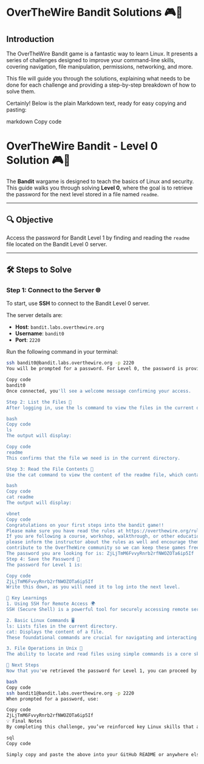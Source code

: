 # OverTheWire Bandit Solutions 🎮🔐

## Introduction  
The OverTheWire Bandit game is a fantastic way to learn Linux. It presents a series of challenges designed to improve your command-line skills, covering navigation, file manipulation, permissions, networking, and more.  

This file will guide you through the solutions, explaining what needs to be done for each challenge and providing a step-by-step breakdown of how to solve them.

Certainly! Below is the plain Markdown text, ready for easy copying and pasting:

markdown
Copy code
# OverTheWire Bandit - Level 0 Solution 🎮🔐  

The **Bandit** wargame is designed to teach the basics of Linux and security. This guide walks you through solving **Level 0**, where the goal is to retrieve the password for the next level stored in a file named `readme`.  

---

## 🔍 Objective  
Access the password for Bandit Level 1 by finding and reading the `readme` file located on the Bandit Level 0 server.

---

## 🛠️ Steps to Solve  

### Step 1: Connect to the Server 🌐  
To start, use **SSH** to connect to the Bandit Level 0 server.  

The server details are:  
- **Host**: `bandit.labs.overthewire.org`  
- **Username**: `bandit0`  
- **Port**: `2220`  

Run the following command in your terminal:  
```bash
ssh bandit0@bandit.labs.overthewire.org -p 2220
You will be prompted for a password. For Level 0, the password is provided in the challenge description:

Copy code
bandit0
Once connected, you'll see a welcome message confirming your access.

Step 2: List the Files 📂
After logging in, use the ls command to view the files in the current directory:

bash
Copy code
ls
The output will display:

Copy code
readme
This confirms that the file we need is in the current directory.

Step 3: Read the File Contents 📖
Use the cat command to view the content of the readme file, which contains the password for the next level:

bash
Copy code
cat readme
The output will display:

vbnet
Copy code
Congratulations on your first steps into the bandit game!!
Please make sure you have read the rules at https://overthewire.org/rules/
If you are following a course, workshop, walkthrough, or other educational activity,
please inform the instructor about the rules as well and encourage them to
contribute to the OverTheWire community so we can keep these games free!
The password you are looking for is: ZjLjTmM6FvvyRnrb2rfNWOZOTa6ip5If
Step 4: Save the Password 🔑
The password for Level 1 is:

Copy code
ZjLjTmM6FvvyRnrb2rfNWOZOTa6ip5If
Write this down, as you will need it to log into the next level.

🧠 Key Learnings
1. Using SSH for Remote Access 🌍
SSH (Secure Shell) is a powerful tool for securely accessing remote servers. This skill is essential for system administrators, developers, and security professionals.

2. Basic Linux Commands 🖥️
ls: Lists files in the current directory.
cat: Displays the content of a file.
These foundational commands are crucial for navigating and interacting with Linux systems.

3. File Operations in Unix 🧾
The ability to locate and read files using simple commands is a core skill for troubleshooting, configuring systems, or managing servers.

🚀 Next Steps
Now that you've retrieved the password for Level 1, you can proceed by logging into the next level using the following command:

bash
Copy code
ssh bandit1@bandit.labs.overthewire.org -p 2220
When prompted for a password, use:

Copy code
ZjLjTmM6FvvyRnrb2rfNWOZOTa6ip5If
💡 Final Notes
By completing this challenge, you’ve reinforced key Linux skills that are highly relevant for real-world roles in DevOps, IT operations, and cybersecurity. Keep practising, and you’ll soon master even more advanced challenges!

sql
Copy code

Simply copy and paste the above into your GitHub README or anywhere else you need it. Let me
